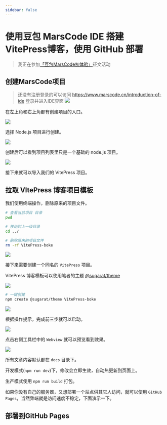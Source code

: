 ```yaml
---
sidebar: false
---
```

# 使用豆包 MarsCode IDE 搭建 VitePress博客，使用 GitHub 部署

>我正在参加[「豆包MarsCode初体验」](https://juejin.cn/post/7384997062416252939)征文活动

## 创建MarsCode项目

>还没有注册登录的可以访问 https://www.marscode.cn/introduction-of-ide 登录并进入IDE界面
![](https://cdn.upyun.sugarat.top/mdImg/sugar/c331c475497e3e35eb54debcb1edcb22)

在左上角和右上角都有创建项目的入口。

![](https://cdn.upyun.sugarat.top/mdImg/sugar/9cb29ef6e068d57e8185b5784ec09ce2)

选择 Node.js 项目进行创建。

![](https://cdn.upyun.sugarat.top/mdImg/sugar/a6d82c0919e1ed834e47cac0965521e2)

创建后可以看到项目列表里只是一个基础的 node.js 项目。

![](https://cdn.upyun.sugarat.top/mdImg/sugar/a3ff12727f02a087c1ab2f57ca420fb5)

接下来就可以导入我们的 VitePress 项目。

## 拉取 VItePress 博客项目模板

我们使用终端操作，删除原来的项目文件。

```sh
# 查看当前项目 目录
pwd

# 移动到上一级目录
cd ../

# 删除原来的项目文件
rm -rf VitePress-boke
```

![](https://cdn.upyun.sugarat.top/mdImg/sugar/4827468b7b6f7cdb991c405d20bcebad)

接下来需要创建一个同名的 `VitePress` 项目。

VitePress 博客模板可以使用笔者的主题 [@sugarat/theme](https://theme.sugarat.top/)

![](https://cdn.upyun.sugarat.top/mdImg/sugar/42cd40b377f3dbf0654a467736b12161)

```sh
# 一键创建
npm create @sugarat/theme VitePress-boke
```

![](https://cdn.upyun.sugarat.top/mdImg/sugar/ba5726ac199a5f3551d7cfd67bbfb1b2)

根据操作提示，完成前三步就可以启动。

![](https://cdn.upyun.sugarat.top/mdImg/sugar/c5d34dee9f0c06198d8cd0a83241a8c1)

点击右侧工具栏中的 `Webview` 就可以预览看到效果。

![](https://cdn.upyun.sugarat.top/mdImg/sugar/3a2784328291b06d96e6d8c873c0198d)

所有文章内容默认都在 `docs` 目录下。

开发模式(`npm run dev`)下，修改会立即生效，自动热更新到页面上。

生产模式使用 `npm run build` 打包。

如果你没有自己的服务器，又想部署一个站点供其它人访问，就可以使用 `GitHub Pages`，当然弊端就是访问速度不稳定，下面演示一下。

## 部署到GitHub Pages